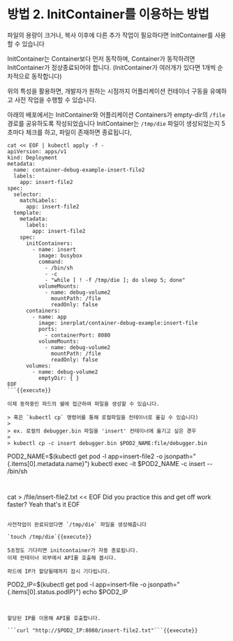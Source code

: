 # 방법 2. InitContainer를 이용하는 방법

파일의 용량이 크거나, 복사 이후에 다른 추가 작업이 필요하다면 InitContainer를 사용할 수 있습니다

InitContainer는 Container보다 먼저 동작하며, Container가 동작하려면 InitContainer가 정상종료되어야 합니다.
(InitContainer가 여러개가 있다면 1개씩 순차적으로 동작합니다)

위의 특성을 활용하면, 개발자가 원하는 시점까지 어플리케이션 컨테이너 구동을 유예하고 사전 작업을 수행할 수 있습니다.

아래의 배포에서는 InitContainer와 어플리케이션 Containers가 empty-dir의 `/file` 경로를 공유하도록 작성되었습니다
InitContainer는 `/tmp/die` 파일이 생성되었는지 5초마다 체크를 하고, 파일이 존재하면 종료됩니다,

```
cat << EOF | kubectl apply -f -
apiVersion: apps/v1
kind: Deployment
metadata:
  name: container-debug-example-insert-file2
  labels:
    app: insert-file2
spec:
  selector:
    matchLabels:
      app: insert-file2
  template:
    metadata:
      labels:
        app: insert-file2
    spec:
      initContainers:
        - name: insert
          image: busybox
          command:
            - /bin/sh
            - -c
            - "while [ ! -f /tmp/die ]; do sleep 5; done"
          volumeMounts:
            - name: debug-volume2
              mountPath: /file
              readOnly: false
      containers:
        - name: app
          image: inerplat/container-debug-example:insert-file
          ports:
            - containerPort: 8080
          volumeMounts:
            - name: debug-volume2
              mountPath: /file
              readOnly: false
      volumes:
        - name: debug-volume2
          emptyDir: { }
EOF
```{{execute}}

이제 동작중인 파드의 쉘에 접근하여 파일을 생성할 수 있습니다.

> 혹은 `kubectl cp` 명령어를 통해 로컬파일을 컨테이너로 옮길 수 있습니다)
>
> ex. 로컬의 debugger.bin 파일을 'insert' 컨테이너에 옮기고 싶은 경우
>
> kubectl cp -c insert debugger.bin $POD2_NAME:file/debugger.bin

```
POD2_NAME=$(kubectl get pod -l app=insert-file2 -o jsonpath="{.items[0].metadata.name}")
kubectl exec -it $POD2_NAME -c insert -- /bin/sh
```{{execute}}


```
cat > /file/insert-file2.txt << EOF
Did you practice this and get off work faster?
Yeah that's it
EOF
```{{execute}}

사전작업이 완료되었다면 `/tmp/die` 파일을 생성해줍니다

`touch /tmp/die`{{execute}}

5초정도 기다리면 initcontainer가 자동 종료됩니다.
이제 컨테이너 외부에서 API를 호출해 봅시다.

파드에 IP가 할당될때까지 잠시 기다립니다.

```
POD2_IP=$(kubectl get pod -l app=insert-file -o jsonpath="{.items[0].status.podIP}")
echo $POD2_IP
```{{execute}}


할당된 IP를 이용해 API를 호출합니다.

```curl "http://$POD2_IP:8080/insert-file2.txt"```{{execute}}